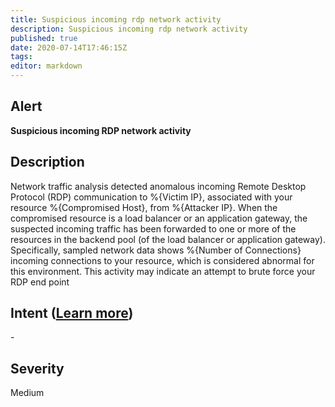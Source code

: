 ```yaml
---
title: Suspicious incoming rdp network activity
description: Suspicious incoming rdp network activity
published: true
date: 2020-07-14T17:46:15Z
tags:
editor: markdown
---
```


## Alert
**Suspicious incoming RDP network activity**

## Description
Network traffic analysis detected anomalous incoming Remote Desktop Protocol (RDP) communication to %{Victim IP}, associated with your resource %{Compromised Host}, from %{Attacker IP}. When the compromised resource is a load balancer or an application gateway, the suspected incoming traffic has been forwarded to one or more of the resources in the backend pool (of the load balancer or application gateway). Specifically, sampled network data shows %{Number of Connections} incoming connections to your resource, which is considered abnormal for this environment. This activity may indicate an attempt to brute force your RDP end point

## Intent ([Learn more](/public/security/alerts/intentions.md))
\-

## Severity
Medium




